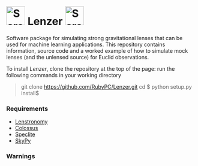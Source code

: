 # <img width="50" alt="Screenshot 2023-08-02 at 11 16 35" src="https://github.com/RubyPC/Lenzer/assets/106536925/cdfa0b30-39f0-451f-acbd-656e139ee911"> Lenzer <img width="50" alt="Screenshot 2023-08-02 at 11 16 35" src="https://github.com/RubyPC/Lenzer/assets/106536925/cdfa0b30-39f0-451f-acbd-656e139ee911">

Software package for simulating strong gravitational lenses that can be used for machine learning applications. This repository contains information, source code and a worked example of  how to simulate mock lenses (and the unlensed source) for Euclid observations.

To install *Lenzer*, clone the repository at the top of the page: run the following commands in your working directory
> git clone https://github.com/RubyPC/Lenzer.git <desired location>
> cd <desired location>$
> python setup.py install$

### Requirements 
* [Lenstronomy](https://lenstronomy.readthedocs.io/en/latest/)
* [Colossus](https://ui.adsabs.harvard.edu/abs/2018ApJS..239...35D/abstract)
* [Speclite](https://speclite.readthedocs.io/en/latest/)
* [SkyPy](https://pypi.org/project/skypy/)

### Warnings 
